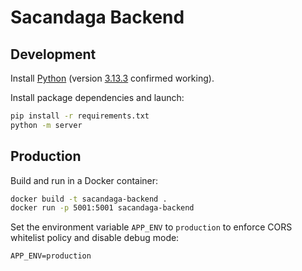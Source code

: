 # Sacandaga Backend

## Development

Install [Python](https://www.python.org) (version [3.13.3](https://www.python.org/downloads/release/python-3133) confirmed working).

Install package dependencies and launch:

```bash
pip install -r requirements.txt
python -m server
```

## Production

Build and run in a Docker container:

```bash
docker build -t sacandaga-backend .
docker run -p 5001:5001 sacandaga-backend
```

Set the environment variable `APP_ENV` to `production` to enforce CORS whitelist policy and disable debug mode:

```
APP_ENV=production
```
